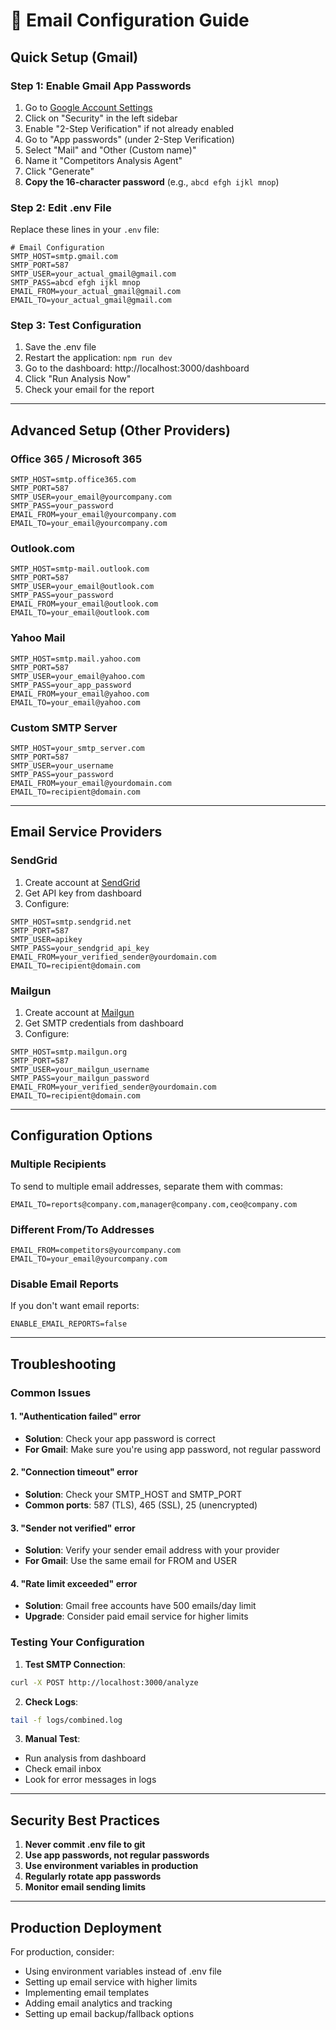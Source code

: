 # 📧 Email Configuration Guide

## Quick Setup (Gmail)

### Step 1: Enable Gmail App Passwords
1. Go to [Google Account Settings](https://myaccount.google.com/)
2. Click on "Security" in the left sidebar
3. Enable "2-Step Verification" if not already enabled
4. Go to "App passwords" (under 2-Step Verification)
5. Select "Mail" and "Other (Custom name)"
6. Name it "Competitors Analysis Agent"
7. Click "Generate"
8. **Copy the 16-character password** (e.g., `abcd efgh ijkl mnop`)

### Step 2: Edit .env File
Replace these lines in your `.env` file:

```env
# Email Configuration
SMTP_HOST=smtp.gmail.com
SMTP_PORT=587
SMTP_USER=your_actual_gmail@gmail.com
SMTP_PASS=abcd efgh ijkl mnop
EMAIL_FROM=your_actual_gmail@gmail.com
EMAIL_TO=your_actual_gmail@gmail.com
```

### Step 3: Test Configuration
1. Save the .env file
2. Restart the application: `npm run dev`
3. Go to the dashboard: http://localhost:3000/dashboard
4. Click "Run Analysis Now"
5. Check your email for the report

---

## Advanced Setup (Other Providers)

### Office 365 / Microsoft 365
```env
SMTP_HOST=smtp.office365.com
SMTP_PORT=587
SMTP_USER=your_email@yourcompany.com
SMTP_PASS=your_password
EMAIL_FROM=your_email@yourcompany.com
EMAIL_TO=your_email@yourcompany.com
```

### Outlook.com
```env
SMTP_HOST=smtp-mail.outlook.com
SMTP_PORT=587
SMTP_USER=your_email@outlook.com
SMTP_PASS=your_password
EMAIL_FROM=your_email@outlook.com
EMAIL_TO=your_email@outlook.com
```

### Yahoo Mail
```env
SMTP_HOST=smtp.mail.yahoo.com
SMTP_PORT=587
SMTP_USER=your_email@yahoo.com
SMTP_PASS=your_app_password
EMAIL_FROM=your_email@yahoo.com
EMAIL_TO=your_email@yahoo.com
```

### Custom SMTP Server
```env
SMTP_HOST=your_smtp_server.com
SMTP_PORT=587
SMTP_USER=your_username
SMTP_PASS=your_password
EMAIL_FROM=your_email@yourdomain.com
EMAIL_TO=recipient@domain.com
```

---

## Email Service Providers

### SendGrid
1. Create account at [SendGrid](https://sendgrid.com/)
2. Get API key from dashboard
3. Configure:
```env
SMTP_HOST=smtp.sendgrid.net
SMTP_PORT=587
SMTP_USER=apikey
SMTP_PASS=your_sendgrid_api_key
EMAIL_FROM=your_verified_sender@yourdomain.com
EMAIL_TO=recipient@domain.com
```

### Mailgun
1. Create account at [Mailgun](https://mailgun.com/)
2. Get SMTP credentials from dashboard
3. Configure:
```env
SMTP_HOST=smtp.mailgun.org
SMTP_PORT=587
SMTP_USER=your_mailgun_username
SMTP_PASS=your_mailgun_password
EMAIL_FROM=your_verified_sender@yourdomain.com
EMAIL_TO=recipient@domain.com
```

---

## Configuration Options

### Multiple Recipients
To send to multiple email addresses, separate them with commas:
```env
EMAIL_TO=reports@company.com,manager@company.com,ceo@company.com
```

### Different From/To Addresses
```env
EMAIL_FROM=competitors@yourcompany.com
EMAIL_TO=your_email@yourcompany.com
```

### Disable Email Reports
If you don't want email reports:
```env
ENABLE_EMAIL_REPORTS=false
```

---

## Troubleshooting

### Common Issues

#### 1. "Authentication failed" error
- **Solution**: Check your app password is correct
- **For Gmail**: Make sure you're using app password, not regular password

#### 2. "Connection timeout" error
- **Solution**: Check your SMTP_HOST and SMTP_PORT
- **Common ports**: 587 (TLS), 465 (SSL), 25 (unencrypted)

#### 3. "Sender not verified" error
- **Solution**: Verify your sender email address with your provider
- **For Gmail**: Use the same email for FROM and USER

#### 4. "Rate limit exceeded" error
- **Solution**: Gmail free accounts have 500 emails/day limit
- **Upgrade**: Consider paid email service for higher limits

### Testing Your Configuration

1. **Test SMTP Connection**:
```bash
curl -X POST http://localhost:3000/analyze
```

2. **Check Logs**:
```bash
tail -f logs/combined.log
```

3. **Manual Test**:
- Run analysis from dashboard
- Check email inbox
- Look for error messages in logs

---

## Security Best Practices

1. **Never commit .env file to git**
2. **Use app passwords, not regular passwords**
3. **Use environment variables in production**
4. **Regularly rotate app passwords**
5. **Monitor email sending limits**

---

## Production Deployment

For production, consider:
- Using environment variables instead of .env file
- Setting up email service with higher limits
- Implementing email templates
- Adding email analytics and tracking
- Setting up email backup/fallback options 